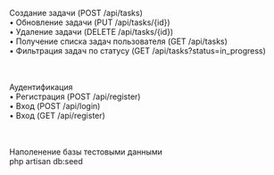 Создание задачи (POST /api/tasks)<br/>
• Обновление задачи (PUT /api/tasks/{id})<br/>
• Удаление задачи (DELETE /api/tasks/{id})<br/>
• Получение списĸа задач пользователя (GET /api/tasks)<br/>
• Фильтрация задач по статусу (GET /api/tasks?status=in_progress)<br/><br/><br/>

Аудентификация<br/>
 • Регистрация (POST /api/register)<br/>
 • Вход (POST /api/login)<br/>
 • Вход (GET /api/register)<br/><br/><br/>

 Наполенение базы тестовыми данными<br/>
  php artisan db:seed

